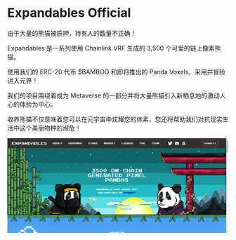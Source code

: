 # Expandables Official

由于大量的熊猫被质押，持有人的数量不正确！

Expandables 是一系列使用 Chainlink VRF 生成的 3,500 个可爱的链上像素熊猫。

使用我们的 ERC-20 代币 $BAMBOO 和即将推出的 Panda Voxels，采用并冒险进入元界！

我们的项目围绕着成为 Metaverse 的一部分并将大量熊猫引入新栖息地的激动人心的体验为中心。

收养熊猫不仅意味着您可以在元宇宙中炫耀您的体素，您还将帮助我们对抗现实生活中这个美丽物种的濒危！

![nft](3213431323.png)



